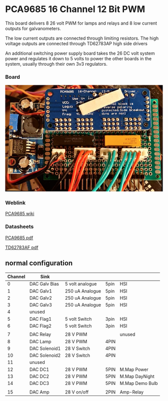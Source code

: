 # PCA9685 16 Channel 12 Bit PWM

This board delivers 8 26 volt PWM for lamps and relays and 8 low current outputs for galvanometers.

The low current outputs are connected through limiting resistors. The high voltage outputs are connected through TD62783AP high side drivers 

An additional switching power supply board takes the 26 DC volt system power and regulates it down to 5 volts to power the other boards in the system, usually through their own 3v3 regulators.

### Board

![PCA9685 board](../images/PCA9685-PWM-Power.jpg)

### Weblink

[PCA9685 wiki](http://wiki.sunfounder.cc/index.php?title=PCA9685_16_Channel_12_Bit_PWM_Servo_Driver)

### Datasheets

[PCA9685 pdf](../documents/PCA9685.PDF)

[TD62783AF pdf](../documents/TD62783AF.pdf)


## normal configuration


|Channel|Sink         |               |    | |
|-------|-------------|---------------|----|-|
|    0  |DAC Galv Bias|5 volt analogue|5pin|HSI|
|    1  |DAC Galv1    |250 uA Analogue|5pin|HSI|
|    2  |DAC Galv2    |250 uA Analogue|5pin|HSI|
|    3  |DAC Galv3    |250 uA Analogue|5pin|HSI|
|    4  |unused       |               |
|    5  |DAC Flag1    |5 volt Switch  |3pin|HSI|
|    6  |DAC Flag2    |5 volt Switch  |3pin|HSI|
|       |             |               |    |
|    7  |DAC Relay    |28 V PWM       |    |unused|
|    8  |DAC Lamp     |28 V PWM       |4PIN|
|    9  |DAC Solenoid1|28 V Switch    |4PIN|
|   10  |DAC Solenoid2|28 V Switch    |4PIN|
|   11  |unused       |               |
|   12  |DAC DC1      |28 V PWM       |5PIN|M.Map Power|
|   13  |DAC DC2      |28 V PWM       |5PIN|M.Map DayNight|
|   14  |DAC DC3      |28 V PWM       |5PIN|M.Map Demo Bulb|
|       |             |               |    |               |
|   15  |DAC Amp      |28 V on/off    |2PIN|Amp-Relay|




